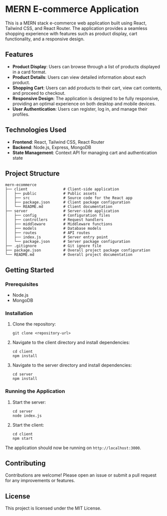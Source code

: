 # MERN E-commerce Application

This is a MERN stack e-commerce web application built using React, Tailwind CSS, and React Router. The application provides a seamless shopping experience with features such as product display, cart functionality, and a responsive design.

## Features

- **Product Display**: Users can browse through a list of products displayed in a card format.
- **Product Details**: Users can view detailed information about each product.
- **Shopping Cart**: Users can add products to their cart, view cart contents, and proceed to checkout.
- **Responsive Design**: The application is designed to be fully responsive, providing an optimal experience on both desktop and mobile devices.
- **User Authentication**: Users can register, log in, and manage their profiles.

## Technologies Used

- **Frontend**: React, Tailwind CSS, React Router
- **Backend**: Node.js, Express, MongoDB
- **State Management**: Context API for managing cart and authentication state

## Project Structure

```
mern-ecommerce
├── client                # Client-side application
│   ├── public            # Public assets
│   ├── src               # Source code for the React app
│   ├── package.json      # Client package configuration
│   └── README.md         # Client documentation
├── server                # Server-side application
│   ├── config            # Configuration files
│   ├── controllers       # Request handlers
│   ├── middleware        # Middleware functions
│   ├── models            # Database models
│   ├── routes            # API routes
│   ├── index.js          # Server entry point
│   └── package.json      # Server package configuration
├── .gitignore            # Git ignore file
├── package.json          # Overall project package configuration
└── README.md             # Overall project documentation
```

## Getting Started

### Prerequisites

- Node.js
- MongoDB

### Installation

1. Clone the repository:
   ```
   git clone <repository-url>
   ```

2. Navigate to the client directory and install dependencies:
   ```
   cd client
   npm install
   ```

3. Navigate to the server directory and install dependencies:
   ```
   cd server
   npm install
   ```

### Running the Application

1. Start the server:
   ```
   cd server
   node index.js
   ```

2. Start the client:
   ```
   cd client
   npm start
   ```

The application should now be running on `http://localhost:3000`.

## Contributing

Contributions are welcome! Please open an issue or submit a pull request for any improvements or features.

## License

This project is licensed under the MIT License.